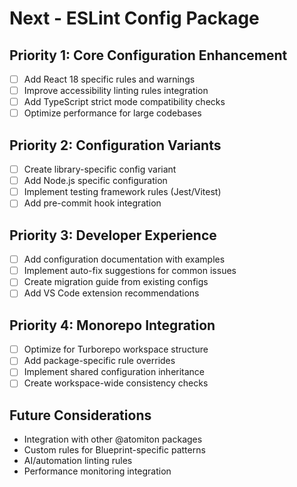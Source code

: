 # Next - ESLint Config Package

## Priority 1: Core Configuration Enhancement

- [ ] Add React 18 specific rules and warnings
- [ ] Improve accessibility linting rules integration
- [ ] Add TypeScript strict mode compatibility checks
- [ ] Optimize performance for large codebases

## Priority 2: Configuration Variants

- [ ] Create library-specific config variant
- [ ] Add Node.js specific configuration
- [ ] Implement testing framework rules (Jest/Vitest)
- [ ] Add pre-commit hook integration

## Priority 3: Developer Experience

- [ ] Add configuration documentation with examples
- [ ] Implement auto-fix suggestions for common issues
- [ ] Create migration guide from existing configs
- [ ] Add VS Code extension recommendations

## Priority 4: Monorepo Integration

- [ ] Optimize for Turborepo workspace structure
- [ ] Add package-specific rule overrides
- [ ] Implement shared configuration inheritance
- [ ] Create workspace-wide consistency checks

## Future Considerations

- Integration with other @atomiton packages
- Custom rules for Blueprint-specific patterns
- AI/automation linting rules
- Performance monitoring integration
